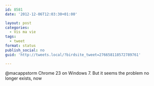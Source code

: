 ```yaml
---
id: 8581
date: '2012-12-06T12:03:30+01:00'

layout: post
categories:
  - Vis ma vie
tags:
  - tweet
format: status
publish_social: no
guid: 'http://tweets.local/?birdsite_tweet=276658118572789761'

---
```


@macappstorm Chrome 23 on Windows 7. But it seems the problem no longer exists, now